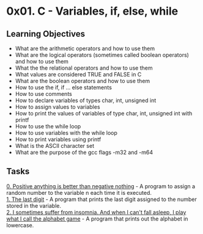 # 0x01. C - Variables, if, else, while
## Learning Objectives
- What are the arithmetic operators and how to use them
- What are the logical operators (sometimes called boolean operators) and how to use them
- What the the relational operators and how to use them
- What values are considered TRUE and FALSE in C
- What are the boolean operators and how to use them
- How to use the if, if ... else statements
- How to use comments
- How to declare variables of types char, int, unsigned int
- How to assign values to variables
- How to print the values of variables of type char, int, unsigned int with printf
- How to use the while loop
- How to use variables with the while loop
- How to print variables using printf
- What is the ASCII character set
- What are the purpose of the gcc flags -m32 and -m64
## Tasks
[0. Positive anything is better than negative nothing](0-positive_or_negative.c) - A program to assign a random number to the variable n each time it is executed.  
[1. The last digit](1-last_digit.c) - A program that prints the last digit assigned to the number stored in the variable.  
[2. I sometimes suffer from insomnia. And when I can't fall asleep, I play what I call the alphabet game](2-print_alphabet.c) - A program that prints out the alphabet in lowercase.  

